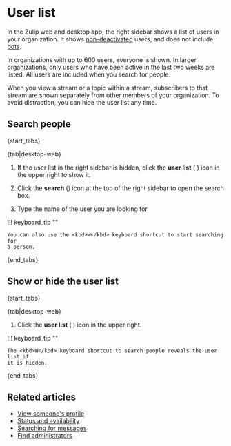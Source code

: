 # User list

In the Zulip web and desktop app, the right sidebar shows a list of users in
your organization. It shows
[non-deactivated](/help/deactivate-or-reactivate-a-user) users, and does not
include [bots](/help/bots-overview).

In organizations with up to 600 users, everyone is shown. In larger organizations,
only users who have been active in the last two weeks are listed. All users are
included when you search for people.

When you view a stream or a topic within a stream, subscribers to that stream
are shown separately from other members of your organization. To avoid
distraction, you can hide the user list any time.

## Search people

{start_tabs}

{tab|desktop-web}

1. If the user list in the right sidebar is hidden, click the **user list** (<i
class="zulip-icon zulip-icon-triple-users"></i> ) icon in the upper right to
show it.

1. Click the **search** (<i class="search_icon zulip-icon
   zulip-icon-search"></i>) icon at the top of the right sidebar to open the
   search box.

1. Type the name of the user you are looking for.

!!! keyboard_tip ""

    You can also use the <kbd>W</kbd> keyboard shortcut to start searching for
    a person.

{end_tabs}

## Show or hide the user list

{start_tabs}

{tab|desktop-web}

1. Click the **user list** (<i class="zulip-icon zulip-icon-triple-users"></i>
) icon in the upper right.

!!! keyboard_tip ""

    The <kbd>W</kbd> keyboard shortcut to search people reveals the user list if
    it is hidden.

{end_tabs}

## Related articles

- [View someone's profile](/help/view-someones-profile)
- [Status and availability](/help/status-and-availability)
- [Searching for messages](/help/search-for-messages)
- [Find administrators](/help/find-administrators)
